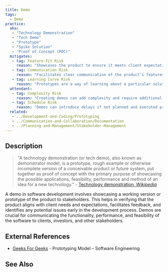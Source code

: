 ```yaml
---
title: Demo
tags: 
  - Demo
practice:
  aka: 
   - "Technology Demonstration"
   - "Tech Demo"
   - "Prototype"
   - "Spike Solution"
   - "Proof of Concept (POC)"
  mitigates:
   - tag: Feature-Fit Risk
     reason: "Showcases the product to ensure it meets client expectations and needs."
   - tag: Communication Risk
     reason: "Facilitates clear communication of the product's features and benefits to stakeholders."
   - tag: Learning Curve Risk
     reason: "Prototypes are a way of learning about a particular solution to a problem."
  attendant:
   - tag: Complexity Risk
     reason: "Creating demos can add complexity and require additional resources."
   - tag: Schedule Risk
     reason: "Demos can introduce delays if not planned and executed properly."
  related:
   - ../Development-and-Coding/Prototyping
   - ../Communication-and-Collaboration/Documentation
   - ../Planning-and-Management/Stakeholder-Management
---
```


<PracticeIntro details={frontMatter.practice} /> 

## Description

> "A technology demonstration (or tech demo), also known as demonstrator model, is a prototype, rough example or otherwise incomplete version of a conceivable product or future system, put together as proof of concept with the primary purpose of showcasing the possible applications, feasibility, performance and method of an idea for a new technology." - [Technology demonstration, _Wikipedia_](https://en.wikipedia.org/wiki/Technology_demonstration)

A demo in software development involves showcasing a working version or prototype of the product to stakeholders. This helps in verifying that the product aligns with client needs and expectations, facilitates feedback, and identifies any potential issues early in the development process. Demos are crucial for communicating the functionality, performance, and feasibility of the software to clients, investors, and other stakeholders.

## External References

- [Geeks For Geeks](https://www.geeksforgeeks.org/software-engineering-prototyping-model/) - Prototyping Model – Software Engineering

## See Also

<TagList tag="Demo" />

